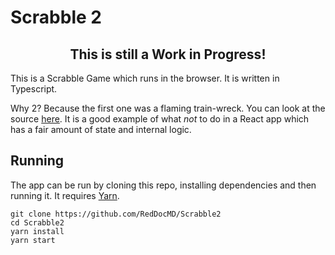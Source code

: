 # Scrabble 2

<center><h2>This is still a Work in Progress!</h2></center>

This is a Scrabble Game which runs in the browser. It is written in Typescript.

Why 2? Because the first one was a flaming train-wreck. You can look at the source [here](https://github.com/RedDocMD/ScrabbleOnline). It is a good example of what *not* to do in a React app which has a fair amount of state and internal logic.

## Running

The app can be run by cloning this repo, installing dependencies and then running it. It requires [Yarn](https://classic.yarnpkg.com/lang/en/).
```
git clone https://github.com/RedDocMD/Scrabble2
cd Scrabble2
yarn install
yarn start
```